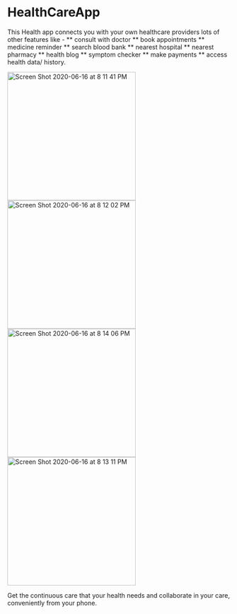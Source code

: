 # HealthCareApp
This Health app connects you with your own healthcare providers lots of other features like - 
** consult with doctor
** book appointments
** medicine reminder
** search blood bank
** nearest hospital
** nearest pharmacy
** health blog
** symptom checker 
** make payments
** access health data/ history.

<img width="290" alt="Screen Shot 2020-06-16 at 8 11 41 PM" src="https://user-images.githubusercontent.com/25341181/84786280-5af11080-b00e-11ea-8658-6bf0954d90d0.png">   <img width="290" alt="Screen Shot 2020-06-16 at 8 12 02 PM" src="https://user-images.githubusercontent.com/25341181/84786382-807e1a00-b00e-11ea-8857-05de631c881c.png">   <img width="290" alt="Screen Shot 2020-06-16 at 8 14 06 PM" src="https://user-images.githubusercontent.com/25341181/84786397-85db6480-b00e-11ea-9c3a-54d79c54a3d8.png">   <img width="290" alt="Screen Shot 2020-06-16 at 8 13 11 PM" src="https://user-images.githubusercontent.com/25341181/84786406-883dbe80-b00e-11ea-84e3-8e7e5de79adb.png">



Get the continuous care that your health needs and collaborate in your care, conveniently from your phone.
